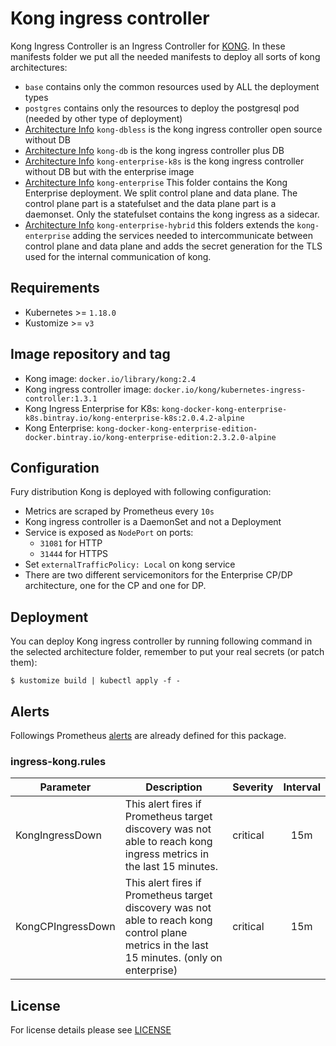 # Kong ingress controller

Kong Ingress Controller is an Ingress Controller for [KONG](https://konghq.com/).
In these manifests folder we put all the needed manifests to deploy all sorts of kong architectures:

* `base` contains only the common resources used by ALL the deployment types
* `postgres` contains only the resources to deploy the postgresql pod (needed by other type of deployment)
* [Architecture Info](kong-dbless/README.md) `kong-dbless` is the kong ingress controller open source without DB
* [Architecture Info](kong-db/README.md) `kong-db` is the kong ingress controller plus DB
* [Architecture Info](kong-enterprise-k8s/README.md) `kong-enterprise-k8s` is the kong ingress controller without DB but with the enterprise image
* [Architecture Info](kong-enterprise/README.md) `kong-enterprise` This folder contains the Kong Enterprise deployment. We split control plane and data plane. 
The control plane part is a statefulset and the data plane part is a daemonset. 
Only the statefulset contains the kong ingress as a sidecar.
* [Architecture Info](kong-enterprise-hybrid/README.md) `kong-enterprise-hybrid` this folders extends the `kong-enterprise` adding the services needed to intercommunicate 
between control plane and data plane and adds the secret generation for the TLS used for the internal communication of kong.


## Requirements

- Kubernetes >= `1.18.0`
- Kustomize >= `v3`


## Image repository and tag

* Kong image: `docker.io/library/kong:2.4`
* Kong ingress controller image: `docker.io/kong/kubernetes-ingress-controller:1.3.1`
* Kong Ingress Enterprise for K8s: `kong-docker-kong-enterprise-k8s.bintray.io/kong-enterprise-k8s:2.0.4.2-alpine`
* Kong Enterprise: `kong-docker-kong-enterprise-edition-docker.bintray.io/kong-enterprise-edition:2.3.2.0-alpine`

## Configuration

Fury distribution Kong is deployed with following configuration:

- Metrics are scraped by Prometheus every `10s`
- Kong ingress controller is a DaemonSet and not a Deployment
- Service is exposed as `NodePort` on ports:
  - `31081` for HTTP
  - `31444` for HTTPS
- Set `externalTrafficPolicy: Local` on kong service
- There are two different servicemonitors for the Enterprise CP/DP architecture, one for the CP and one for DP.


## Deployment

You can deploy Kong ingress controller by running following command in the selected architecture folder, remember to put your real secrets (or patch them):

`$ kustomize build | kubectl apply -f -`

## Alerts

Followings Prometheus [alerts](https://prometheus.io/docs/prometheus/latest/configuration/alerting_rules/) are already defined for this package.

### ingress-kong.rules
| Parameter | Description | Severity | Interval |
|------|-------------|----------|:-----:|
| KongIngressDown | This alert fires if Prometheus target discovery was not able to reach kong ingress metrics in the last 15 minutes. | critical | 15m |
| KongCPIngressDown | This alert fires if Prometheus target discovery was not able to reach kong control plane metrics in the last 15 minutes. (only on enterprise) | critical | 15m |

## License

For license details please see [LICENSE](../../LICENSE)
